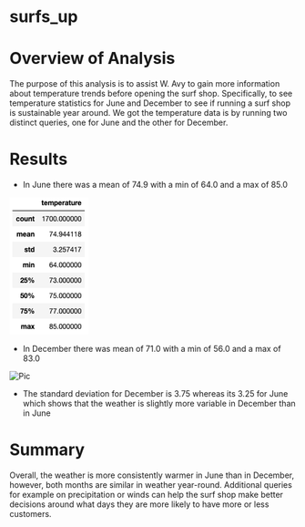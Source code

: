 # surfs_up
# Overview of Analysis 

The purpose of this analysis is to assist W. Avy to gain more information about temperature trends before opening the surf shop. Specifically, to see temperature statistics for June and December to see if running a surf shop is sustainable year around. We got the temperature data is by running two distinct queries, one for June and the other for December.

# Results 

- In June there was a mean of 74.9 with a min of 64.0 and a max of 85.0

![Pic](https://github.com/msha789/surfs_up/blob/a96f6b7d50860a9b30180f83cb60fe8754e8ac15/Screen%20Shot%202022-03-06%20at%2012.54.42%20PM.png)

-	In December there was mean of 71.0 with a min of 56.0 and a max of 83.0

![Pic](link)

-	The standard deviation for December is 3.75 whereas its 3.25 for June which shows that the weather is slightly more variable in December than in June 

 # Summary 

Overall, the weather is more consistently warmer in June than in December, however, both months are similar in weather year-round. Additional queries for example on precipitation or winds can help the surf shop make better decisions around what days they are more likely to have more or less customers. 

